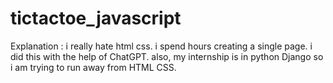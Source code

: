 # tictactoe_javascript

Explanation : i really hate html css. i spend hours creating a single page. i did this with the help of ChatGPT.
also, my internship is in python Django so i am trying to run away from HTML CSS.
